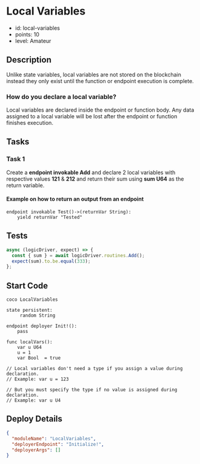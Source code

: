 # Local Variables

- id: local-variables
- points: 10
- level: Amateur

## Description

Unlike state variables, local variables are not stored on the blockchain instead they only exist until the function or endpoint execution is complete.

### How do you declare a local variable?

Local variables are declared inside the endpoint or function body. Any data assigned to a local variable will be lost after the endpoint or function finishes execution.

## Tasks

### Task 1

Create a **endpoint invokable Add** and declare 2 local variables with respective values **121** & **212** and return their sum using **sum U64** as the return variable.

#### Example on how to return an output from an endpoint

```cocolang
endpoint invokable Test()->(returnVar String):
    yield returnVar "Tested"
```

## Tests

```javascript
async (logicDriver, expect) => {
  const { sum } = await logicDriver.routines.Add();
  expect(sum).to.be.equal(333);
};
```

## Start Code

```cocolang
coco LocalVariables

state persistent:
     random String

endpoint deployer Init!():
    pass

func localVars():
    var u U64
    u = 1
    var Bool  = true

// Local variables don't need a type if you assign a value during declaration.
// Example: var u = 123

// But you must specify the type if no value is assigned during declaration.
// Example: var u U4
```

## Deploy Details

```json
{
  "moduleName": "LocalVariables",
  "deployerEndpoint": "Initialize!",
  "deployerArgs": []
}
```
